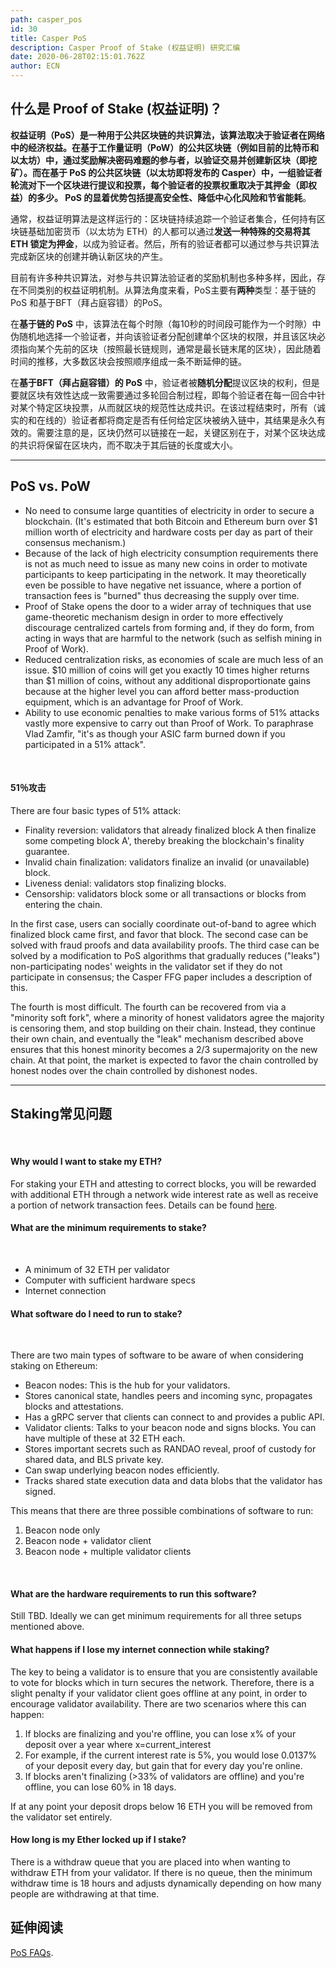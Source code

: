 ```yaml
---
path: casper_pos
id: 30
title: Casper PoS
description: Casper Proof of Stake (权益证明) 研究汇编
date: 2020-06-28T02:15:01.762Z
author: ECN
---
```




## 什么是 Proof of Stake \(权益证明\)？

**权益证明（PoS）是一种用于公共区块链的共识算法，该算法取决于验证者在网络中的经济权益。**在基于工作量证明（PoW）的公共区块链（例如目前的比特币和以太坊）中，通过奖励解决密码难题的参与者，以验证交易并创建新区块（即挖矿）。而在基于 PoS 的公共区块链（以太坊即将发布的 Casper）中，一组验证者轮流对下一个区块进行提议和投票，每个验证者的投票权重取决于其押金（即权益）的多少。 PoS 的显着优势包括**提高安全性、降低中心化风险和节省能耗**。

通常，权益证明算法是这样运行的：区块链持续追踪一个验证者集合，任何持有区块链基础加密货币（以太坊为 ETH）的人都可以通过**发送一种特殊的交易将其  ETH 锁定为押金**，以成为验证者。然后，所有的验证者都可以通过参与共识算法完成新区块的创建并确认新区块的产生。

目前有许多种共识算法，对参与共识算法验证者的奖励机制也多种多样，因此，存在不同类别的权益证明机制。从算法角度来看，PoS主要有**两种**类型：基于链的 PoS 和基于BFT（拜占庭容错）的PoS。

在**基于链的 PoS** 中，该算法在每个时隙（每10秒的时间段可能作为一个时隙）中伪随机地选择一个验证者，并向该验证者分配创建单个区块的权限，并且该区块必须指向某个先前的区块（按照最长链规则，通​​常是最长链末尾的区块），因此随着时间的推移，大多数区块会按照顺序组成一条不断延伸的链。

在**基于BFT（拜占庭容错）的 PoS** 中，验证者被**随机分配**提议区块的权利，但是要就区块有效性达成一致需要通过多轮回合制过程，即每个验证者在每一回合中针对某个特定区块投票，从而就区块的规范性达成共识。在该过程结束时，所有（诚实的和在线的）验证者都将商定是否有任何给定区块被纳入链中，其结果是永久有效的。需要注意的是，区块仍然可以链接在一起，关键区别在于，对某个区块达成的共识将保留在区块内，而不取决于其后链的长度或大小。

---

## PoS vs. PoW

* No need to consume large quantities of electricity in order to secure a blockchain. \(It's estimated that both Bitcoin and Ethereum burn over $1 million worth of electricity and hardware costs per day as part of their consensus mechanism.\)
* Because of the lack of high electricity consumption requirements there is not as much need to issue as many new coins in order to motivate participants to keep participating in the network. It may theoretically even be possible to have negative net issuance, where a portion of transaction fees is "burned" thus decreasing the supply over time.
* Proof of Stake opens the door to a wider array of techniques that use game-theoretic mechanism design in order to more effectively discourage centralized cartels from forming and, if they do form, from acting in ways that are harmful to the network \(such as selfish mining in Proof of Work\).
* Reduced centralization risks, as economies of scale are much less of an issue. $10 million of coins will get you exactly 10 times higher returns than $1 million of coins, without any additional disproportionate gains because at the higher level you can afford better mass-production equipment, which is an advantage for Proof of Work.
* Ability to use economic penalties to make various forms of 51% attacks vastly more expensive to carry out than Proof of Work. To paraphrase Vlad Zamfir, "it's as though your ASIC farm burned down if you participated in a 51% attack".

<br/>

#### 51％攻击

There are four basic types of 51% attack:

* Finality reversion: validators that already finalized block A then finalize some competing block A', thereby breaking the blockchain's finality guarantee.
* Invalid chain finalization: validators finalize an invalid \(or unavailable\) block.
* Liveness denial: validators stop finalizing blocks.
* Censorship: validators block some or all transactions or blocks from entering the chain.

In the first case, users can socially coordinate out-of-band to agree which finalized block came first, and favor that block. The second case can be solved with fraud proofs and data availability proofs. The third case can be solved by a modification to PoS algorithms that gradually reduces \("leaks"\) non-participating nodes' weights in the validator set if they do not participate in consensus; the Casper FFG paper includes a description of this.

The fourth is most difficult. The fourth can be recovered from via a "minority soft fork", where a minority of honest validators agree the majority is censoring them, and stop building on their chain. Instead, they continue their own chain, and eventually the "leak" mechanism described above ensures that this honest minority becomes a 2/3 supermajority on the new chain. At that point, the market is expected to favor the chain controlled by honest nodes over the chain controlled by dishonest nodes.

---

## Staking常见问题

<br/>

#### Why would I want to stake my ETH? <a id="why-would-i-want-to-stake-my-eth"></a>

For staking your ETH and attesting to correct blocks, you will be rewarded with additional ETH through a network wide interest rate as well as receive a portion of network transaction fees. Details can be found [here](https://docs.ethhub.io/ethereum-roadmap/ethereum-2.0/eth-2.0-economics).

#### What are the minimum requirements to stake? <a id="what-are-the-minimum-requirements-to-stake"></a>
<br/>

* A minimum of 32 ETH per validator
* Computer with sufficient hardware specs
* Internet connection

#### What software do I need to run to stake? <a id="what-software-do-i-need-to-run-to-stake"></a>
<br/>

There are two main types of software to be aware of when considering staking on Ethereum:

* Beacon nodes: This is the hub for your validators.
* Stores canonical state, handles peers and incoming sync, propagates blocks and attestations.
* Has a gRPC server that clients can connect to and provides a public API.
* Validator clients: Talks to your beacon node and signs blocks. You can have multiple of these at 32 ETH each.
* Stores important secrets such as RANDAO reveal, proof of custody for shared data, and BLS private key.
* Can swap underlying beacon nodes efficiently.
* Tracks shared state execution data and data blobs that the validator has signed.

This means that there are three possible combinations of software to run:

1. Beacon node only
2. Beacon node + validator client
3. Beacon node + multiple validator clients

<br/>

#### What are the hardware requirements to run this software? <a id="what-are-the-hardware-requirements-to-run-this-software"></a>

Still TBD. Ideally we can get minimum requirements for all three setups mentioned above.

#### What happens if I lose my internet connection while staking? <a id="what-happens-if-i-lose-my-internet-connection-while-staking"></a>

The key to being a validator is to ensure that you are consistently available to vote for blocks which in turn secures the network. Therefore, there is a slight penalty if your validator client goes offline at any point, in order to encourage validator availability. There are two scenarios where this can happen:

1. If blocks are finalizing and you're offline, you can lose x% of your deposit over a year where x=current\_interest
2. For example, if the current interest rate is 5%, you would lose 0.0137% of your deposit every day, but gain that for every day you're online.
3. If blocks aren't finalizing \(&gt;33% of validators are offline\) and you're offline, you can lose 60% in 18 days.

If at any point your deposit drops below 16 ETH you will be removed from the validator set entirely.

#### How long is my Ether locked up if I stake? <a id="how-long-is-my-ether-locked-up-if-i-stake"></a>

There is a withdraw queue that you are placed into when wanting to withdraw ETH from your validator. If there is no queue, then the minimum withdraw time is 18 hours and adjusts dynamically depending on how many people are withdrawing at that time.

## 延伸阅读

[PoS F](https://github.com/ethereum/wiki/wiki/Proof-of-Stake-FAQ)[AQs](https://github.com/ethereum/wiki/wiki/Proof-of-Stake-FAQ).

